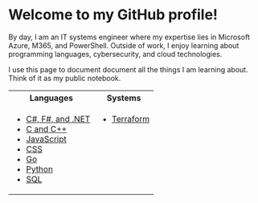 # Welcome to my GitHub profile! 

By day, I am an IT systems engineer where my expertise lies in Microsoft Azure, M365, and PowerShell. Outside of work, I enjoy learning about programming languages, cybersecurity, and cloud technologies. 

I use this page to document document all the things I am learning about. Think of it as my public notebook.

<table>
  <tr>
    <th><strong>Languages</strong></th>
    <th><strong>Systems</strong></th>
  </tr>
  <tr>
    <td valign="top">
      <ul>
        <li><a href="https://github.com/Greg-T8/LearningDotNet">C#, F#, and .NET</a></li>
        <li><a href="https://github.com/Greg-T8/LearningC-CPP">C and C++</a></li>
        <li><a href="https://github.com/Greg-T8/LearningJavaScript">JavaScript</a></li>
        <li><a href="https://github.com/Greg-T8/LearningCSS">CSS</a></li>
        <li><a href="https://github.com/Greg-T8/LearningGo">Go</a></li>
        <li><a href="https://github.com/Greg-T8/LearningPython">Python</a></li>
        <li><a href="https://github.com/Greg-T8/LearningSQL">SQL</a></li>
      </ul>
    </td>
    <td valign="top">
      <ul>
        <li><a href="https://github.com/Greg-T8/LearningTerraform">Terraform</a></li>
      </ul>
    </td>
  </tr>
</table>
